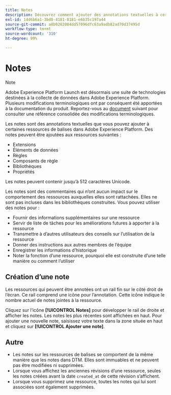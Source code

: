 ```yaml
---
title: Notes
description: Découvrez comment ajouter des annotations textuelles à certaines ressources de balises dans Adobe Experience Platform.
exl-id: 14d6b6a1-3bd0-4181-8181-e6b35c197a44
source-git-commit: a8b0282004dd57096dfc63a9adb82ad70d37495d
workflow-type: tm+mt
source-wordcount: '310'
ht-degree: 99%

---
```


# Notes

>[!NOTE]
>
>Adobe Experience Platform Launch est désormais une suite de technologies destinées à la collecte de données dans Adobe Experience Platform. Plusieurs modifications terminologiques ont par conséquent été apportées à la documentation du produit. Reportez-vous au [document](../../term-updates.md) suivant pour consulter une référence consolidée des modifications terminologiques.

Les notes sont des annotations textuelles que vous pouvez ajouter à certaines ressources de balises dans Adobe Experience Platform. Des notes peuvent être ajoutées aux ressources suivantes :

* Extensions
* Éléments de données
* Règles
* Composants de règle
* Bibliothèques
* Propriétés

Les notes peuvent contenir jusqu’à 512 caractères Unicode.

Les notes sont des commentaires qui n’ont aucun impact sur le comportement des ressources auxquelles elles sont rattachées. Elles ne sont pas incluses dans les bibliothèques construites. Vous pouvez utiliser des notes pour :

* Fournir des informations supplémentaires sur une ressource
* Servir de liste de tâches pour les améliorations futures à apporter à la ressource
* Transmettre à d’autres utilisateurs des conseils sur l’utilisation de la ressource
* Donner des instructions aux autres membres de l’équipe
* Enregistrer les informations d’historique
* Noter la fonction d’une ressource, pourquoi elle est construite d’une telle manière ou comment l’utiliser

## Création d’une note

Les ressources qui peuvent être annotées ont un rail fin sur le côté droit de l’écran. Ce rail comprend une icône pour l’annotation. Cette icône indique le nombre actuel de notes jointes à la ressource.

Cliquez sur l’icône **[!UICONTROL Notes]** pour développer le rail de droite et afficher les notes. Les notes les plus récentes sont affichées en haut.  Pour ajouter une nouvelle note, saisissez votre texte dans la zone située en haut et cliquez sur **[!UICONTROL Ajouter une note]**.

## Autre

* Les notes sur les ressources de balises se comportent de la même manière que les notes dans DTM. Elles sont immuables et ne peuvent pas être modifiées ni supprimées.
* Lorsque vous affichez les anciennes révisions d’une ressource, seules les notes créées avant la date `created_at` de cette révision s’affichent.
* Lorsque vous supprimez une ressource, toutes les notes qui lui sont associées sont également supprimées.
